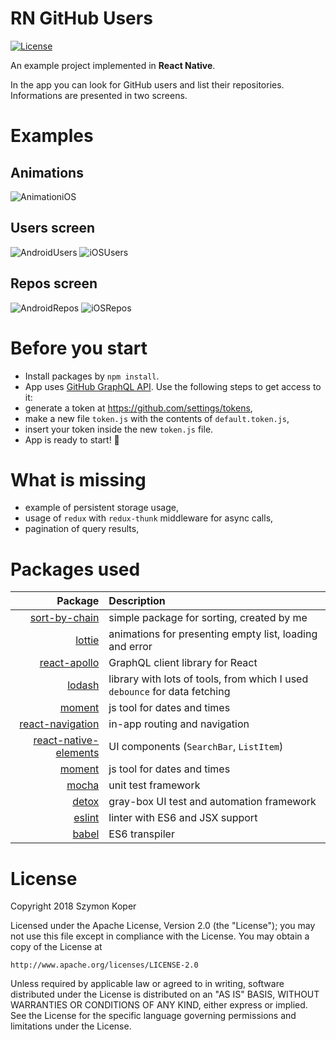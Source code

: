 # RN GitHub Users

[![License](https://img.shields.io/badge/License-Apache%202.0-blue.svg)](https://opensource.org/licenses/Apache-2.0)


An example project implemented in **React Native**.

In the app you can look for GitHub users and list their repositories.
Informations are presented in two screens.


# Examples

## Animations

![AnimationiOS](resources/screenshots/s_ios_v.gif "iOS animation")

## Users screen

![AndroidUsers](resources/screenshots/and_users.jpg "Android, users screen")
![iOSUsers](resources/screenshots/ios_users.jpg "iOS, users screen")

## Repos screen

![AndroidRepos](resources/screenshots/and_repos.jpg "Android, repos screen")
![iOSRepos](resources/screenshots/ios_repos.jpg "iOS, repos screen")


# Before you start

* Install packages by `npm install`.
* App uses [GitHub GraphQL API](https://developer.github.com/v4/ "GitHub GraphQL API"). Use the following steps to get access to it: 
 * generate a token at <https://github.com/settings/tokens>,
 * make a new file `token.js` with the contents of `default.token.js`,
 * insert your token inside the new `token.js` file.
* App is ready to start! 🎉


# What is missing

 - example of persistent storage usage,
 - usage of `redux` with `redux-thunk` middleware for async calls,
 - pagination of query results,


# Packages used

Package  | Description
-------------: | :-------------
[sort-by-chain](http://npmjs.com/package/sort-by-chain) | simple package for sorting, created by me
[lottie](https://airbnb.design/lottie/) | animations for presenting empty list, loading and error
[react-apollo](https://github.com/apollographql/react-apollo) | GraphQL client library for React
[lodash](https://lodash.com) | library with lots of tools, from which I used `debounce` for data fetching
[moment](https://momentjs.com) | js tool for dates and times
[react-navigation](https://reactnavigation.org) | in-app routing and navigation
[react-native-elements](https://react-native-training.github.io/react-native-elements/) | UI components (`SearchBar`, `ListItem`)
[moment](https://momentjs.com) | js tool for dates and times
[mocha](https://mochajs.org) | unit test framework
[detox](https://github.com/wix/Detox) | gray-box UI test and automation framework
[eslint](https://eslint.org) | linter with ES6 and JSX support
[babel](https://babeljs.io) | ES6 transpiler

# License

Copyright 2018 Szymon Koper

Licensed under the Apache License, Version 2.0 (the "License");
you may not use this file except in compliance with the License.
You may obtain a copy of the License at

    http://www.apache.org/licenses/LICENSE-2.0

Unless required by applicable law or agreed to in writing, software
distributed under the License is distributed on an "AS IS" BASIS,
WITHOUT WARRANTIES OR CONDITIONS OF ANY KIND, either express or implied.
See the License for the specific language governing permissions and
limitations under the License.